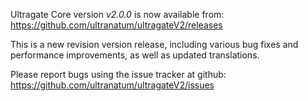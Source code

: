 Ultragate Core version *v2.0.0* is now available from:  <https://github.com/ultranatum/ultragateV2/releases>

This is a new revision version release, including various bug fixes and performance improvements, as well as updated translations.

Please report bugs using the issue tracker at github: <https://github.com/ultranatum/ultragateV2/issues>

